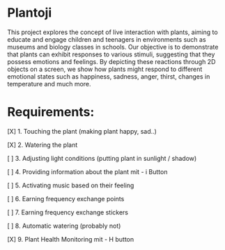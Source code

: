 # Plantoji

This project explores the concept of live interaction with plants, aiming to educate and engage children and teenagers in environments such as museums and biology classes in schools. Our objective is to demonstrate that plants can exhibit responses to various stimuli, suggesting that they possess emotions and feelings. By depicting these reactions through 2D objects on a screen, we show how plants might respond to different emotional states such as happiness, sadness, anger, thirst, changes in temperature and much more.

# Requirements:
[X] 1. Touching the plant (making plant happy, sad..)

[X] 2. Watering the plant

[ ] 3. Adjusting light conditions (putting plant in sunlight / shadow)

[ ] 4. Providing information about the plant mit - i Button 

[ ] 5. Activating music based on their feeling

[ ] 6. Earning frequency exchange points

[ ] 7. Earning frequency exchange stickers

[ ] 8. Automatic watering (probably not)

[X] 9. Plant Health Monitoring mit - H button


